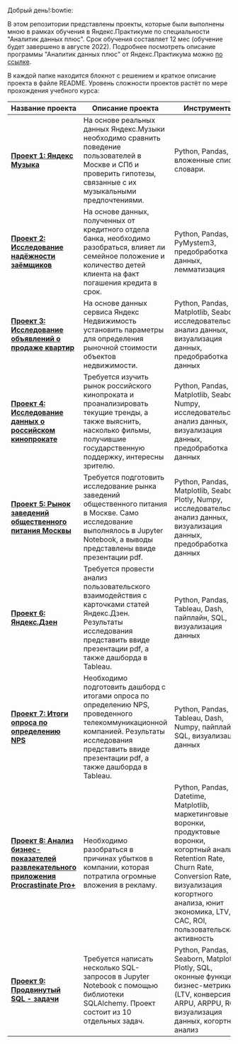 Добрый день!:bowtie:

В этом репозитории представлены проекты, которые были выполнены мною в рамках обучения в Яндекс.Практикуме по специальности "Аналитик данных плюс". Срок обучения составляет 12 мес (обучение будет завершено в августе 2022). Подробнее посмотреть описание программы "Аналитик данных плюс" от Яндекс.Практикума можно [по ссылке](https://github.com/Veronikask/Yandex-Practikum/blob/a2876944265c88ebcdde45f931d19b5031983d8a/%D0%90%D0%BD%D0%B0%D0%BB%D0%B8%D1%82%D0%B8%D0%BA%20%D0%B4%D0%B0%D0%BD%D0%BD%D1%8B%D1%85+%20%D0%BE%D1%82%20%D0%AF%D0%BD%D0%B4%D0%B5%D0%BA%D1%81.%D0%9F%D1%80%D0%B0%D0%BA%D1%82%D0%B8%D0%BA%D1%83%D0%BC%D0%B0.pdf).  

В каждой папке находится блокнот с решением и краткое описание проекта в файле README. Уровень сложности проектов растёт по мере прохождения учебного курса:


| Название проекта        | Описание проекта           | Инструменты           |
| ------------- | -----|-----|
| [**Проект 1: Яндекс Музыка**](https://github.com/Veronikask/Yandex-Practikum/blob/641e6fe5f2e5a5ac4b4eb5fd0eac929818917431/%D0%9F%D1%80%D0%BE%D0%B5%D0%BA%D1%82%201:%20%D0%AF%D0%BD%D0%B4%D0%B5%D0%BA%D1%81%20%D0%9C%D1%83%D0%B7%D1%8B%D0%BA%D0%B0/%D0%AF%D0%BD%D0%B4%D0%B5%D0%BA%D1%81%20%D0%9C%D1%83%D0%B7%D1%8B%D0%BA%D0%B0.md)|  На основе реальных данных Яндекс.Музыки необходимо сравнить поведение пользователей в Москве и СПб и проверить гипотезы, связанные с их музыкальными предпочтениями.|Python, Pandas, вложенные списки, словари.|
| [**Проект 2: Исследование надёжности заёмщиков**](https://github.com/Veronikask/Yandex-Practikum/blob/5a4d4cddc9a4191b9dccaf640a3d5ac0f886e184/%D0%9F%D1%80%D0%BE%D0%B5%D0%BA%D1%82%202:%20%D0%98%D1%81%D1%81%D0%BB%D0%B5%D0%B4%D0%BE%D0%B2%D0%B0%D0%BD%D0%B8%D0%B5%20%D0%BD%D0%B0%D0%B4%D1%91%D0%B6%D0%BD%D0%BE%D1%81%D1%82%D0%B8%20%D0%B7%D0%B0%D1%91%D0%BC%D1%89%D0%B8%D0%BA%D0%BE%D0%B2/%D0%98%D1%81%D1%81%D0%BB%D0%B5%D0%B4%D0%BE%D0%B2%D0%B0%D0%BD%D0%B8%D0%B5%20%D0%BD%D0%B0%D0%B4%D1%91%D0%B6%D0%BD%D0%BE%D1%81%D1%82%D0%B8%20%D0%B7%D0%B0%D1%91%D0%BC%D1%89%D0%B8%D0%BA%D0%BE%D0%B2.md)|На основе данных, полученных от кредитного отдела банка, необходимо разобраться, влияет ли семейное положение и количество детей клиента на факт погашения кредита в срок.| Python, Pandas, PyMystem3, предобработка данных, лемматизация|
| [**Проект 3: Исследование объявлений о продаже квартир**](https://github.com/Veronikask/Yandex-Practikum/blob/88b6c67dbe9b23098aed571103cc906729134af4/%D0%9F%D1%80%D0%BE%D0%B5%D0%BA%D1%82%203:%20%D0%98%D1%81%D1%81%D0%BB%D0%B5%D0%B4%D0%BE%D0%B2%D0%B0%D0%BD%D0%B8%D0%B5%20%D0%BE%D0%B1%D1%8A%D1%8F%D0%B2%D0%BB%D0%B5%D0%BD%D0%B8%D0%B9%20%D0%BE%20%D0%BF%D1%80%D0%BE%D0%B4%D0%B0%D0%B6%D0%B5%20%D0%BA%D0%B2%D0%B0%D1%80%D1%82%D0%B8%D1%80/%D0%98%D1%81%D1%81%D0%BB%D0%B5%D0%B4%D0%BE%D0%B2%D0%B0%D0%BD%D0%B8%D0%B5%20%D0%BE%D0%B1%D1%8A%D1%8F%D0%B2%D0%BB%D0%B5%D0%BD%D0%B8%D0%B9%20%D0%BE%20%D0%BF%D1%80%D0%BE%D0%B4%D0%B0%D0%B6%D0%B5%20%D0%BA%D0%B2%D0%B0%D1%80%D1%82%D0%B8%D1%80.ipynb) | На основе данных сервиса Яндекс Недвижимость установить параметры для определения рыночной стоимости объектов недвижимости.| Python, Pandas, Matplotlib, Seaborn, исследовательский анализ данных, визуализация данных, предобработка данных|
| [**Проект 4: Исследование данных о российском кинопрокате**](https://github.com/Veronikask/Yandex-Practikum/blob/20c07904ea9b29ecbf25e3f07414e46466b1e81f/%D0%9F%D1%80%D0%BE%D0%B5%D0%BA%D1%82%204:%20%D0%98%D1%81%D1%81%D0%BB%D0%B5%D0%B4%D0%BE%D0%B2%D0%B0%D0%BD%D0%B8%D0%B5%20%D0%B4%D0%B0%D0%BD%D0%BD%D1%8B%D1%85%20%D0%BE%20%D1%80%D0%BE%D1%81%D1%81%D0%B8%D0%B9%D1%81%D0%BA%D0%BE%D0%BC%20%D0%BA%D0%B8%D0%BD%D0%BE%D0%BF%D1%80%D0%BE%D0%BA%D0%B0%D1%82%D0%B5/%D0%98%D1%81%D1%81%D0%BB%D0%B5%D0%B4%D0%BE%D0%B2%D0%B0%D0%BD%D0%B8%D0%B5%20%D0%B4%D0%B0%D0%BD%D0%BD%D1%8B%D1%85%20%D0%BE%20%D1%80%D0%BE%D1%81%D1%81%D0%B8%D0%B9%D1%81%D0%BA%D0%BE%D0%BC%20%D0%BA%D0%B8%D0%BD%D0%BE%D0%BF%D1%80%D0%BE%D0%BA%D0%B0%D1%82%D0%B5.ipynb)     |   Требуется изучить рынок российского кинопроката и проанализировать текущие тренды, а также выяснить, насколько фильмы, получившие государственную поддержку, интересны зрителю. | Python, Pandas, Matplotlib, Seaborn, Numpy, исследовательский анализ данных, визуализация данных, предобработка данных|
| [**Проект 5: Рынок заведений общественного питания Москвы**](https://github.com/Veronikask/Yandex-Practikum/blob/0d78792fd39c8430310e1943bcaf4d6024669e65/%D0%9F%D1%80%D0%BE%D0%B5%D0%BA%D1%82%205:%20%D0%A0%D1%8B%D0%BD%D0%BE%D0%BA%20%D0%B7%D0%B0%D0%B2%D0%B5%D0%B4%D0%B5%D0%BD%D0%B8%D0%B9%20%D0%BE%D0%B1%D1%89%D0%B5%D1%81%D1%82%D0%B2%D0%B5%D0%BD%D0%BD%D0%BE%D0%B3%D0%BE%20%D0%BF%D0%B8%D1%82%D0%B0%D0%BD%D0%B8%D1%8F%20%D0%9C%D0%BE%D1%81%D0%BA%D0%B2%D1%8B/%D0%A0%D1%8B%D0%BD%D0%BE%D0%BA%20%D0%B7%D0%B0%D0%B2%D0%B5%D0%B4%D0%B5%D0%BD%D0%B8%D0%B9%20%D0%BE%D0%B1%D1%89%D0%B5%D1%81%D1%82%D0%B2%D0%B5%D0%BD%D0%BD%D0%BE%D0%B3%D0%BE%20%D0%BF%D0%B8%D1%82%D0%B0%D0%BD%D0%B8%D1%8F%20%D0%9C%D0%BE%D1%81%D0%BA%D0%B2%D1%8B.ipynb)      |  Требуется подготовить исследование рынка заведений общественного питания в Москве. Само исследование выполнялось в Jupyter Notebook, а выводы представлены ввиде презентации pdf.  |Python, Pandas, Matplotlib, Seaborn, Plotly, Numpy, исследовательский анализ данных, визуализация данных, предобработка данных|
| [**Проект 6: Яндекс.Дзен**](https://github.com/Veronikask/Yandex-Practikum/blob/73a4dbc00d3c07c84f68a4a7de063379c5486f80/%D0%9F%D1%80%D0%BE%D0%B5%D0%BA%D1%82%206:%20%20%D0%AF%D0%BD%D0%B4%D0%B5%D0%BA%D1%81.%D0%94%D0%B7%D0%B5%D0%BD/%D0%90%D0%BD%D0%B0%D0%BB%D0%B8%D0%B7%20%D0%BF%D0%BE%D0%BB%D1%8C%D0%B7%D0%BE%D0%B2%D0%B0%D1%82%D0%B5%D0%BB%D1%8C%D1%81%D0%BA%D0%BE%D0%B3%D0%BE%20%D0%B2%D0%B7%D0%B0%D0%B8%D0%BC%D0%BE%D0%B4%D0%B5%D0%B9%D1%81%D1%82%D0%B2%D0%B8%D1%8F%20%D1%81%20%D0%BA%D0%B0%D1%80%D1%82%D0%BE%D1%87%D0%BA%D0%B0%D0%BC%D0%B8%20%D0%AF%D0%BD%D0%B4%D0%B5%D0%BA%D1%81.%D0%94%D0%B7%D0%B5%D0%BD.pdf)     |   Требуется провести анализ пользовательского взаимодействия с карточками статей Яндекс.Дзен. Результаты исследования представить ввиде презентации pdf, а также дашборда в Tableau. | Python, Pandas, Tableau, Dash, пайплайн, SQL, визуализация данных|
| [**Проект 7: Итоги опроса по определению NPS**](https://github.com/Veronikask/Yandex-Practikum/blob/ba1b585f1019b3b68bee9ef8e3d8a452f5c23491/%D0%9F%D1%80%D0%BE%D0%B5%D0%BA%D1%82%207:%20%D0%98%D1%82%D0%BE%D0%B3%D0%B8%20%D0%BE%D0%BF%D1%80%D0%BE%D1%81%D0%B0%20%D0%BF%D0%BE%20%D0%BE%D0%BF%D1%80%D0%B5%D0%B4%D0%B5%D0%BB%D0%B5%D0%BD%D0%B8%D1%8E%20NPS/%D0%98%D1%82%D0%BE%D0%B3%D0%B8%20%D0%BE%D0%BF%D1%80%D0%BE%D1%81%D0%B0%20%D0%BF%D0%BE%20%D0%BE%D0%BF%D1%80%D0%B5%D0%B4%D0%B5%D0%BB%D0%B5%D0%BD%D0%B8%D1%8E%20NPS.md)      | Необходимо подготовить дашборд с итогами опроса по определению NPS, проведенного телекоммуникационной компанией. Результаты исследования представить ввиде презентации pdf, а также дашборда в Tableau. | Python, Pandas, Tableau, Dash, Numpy, пайплайн, SQL, визуализация данных|
| [**Проект 8: Анализ бизнес-показателей развлекательного приложения Procrastinate Pro+**](https://github.com/Veronikask/Yandex-Practikum/blob/eb52555e19e70ebba6c1b66296b48a1e869a2c77/%D0%9F%D1%80%D0%BE%D0%B5%D0%BA%D1%82%208:%20%D0%90%D0%BD%D0%B0%D0%BB%D0%B8%D0%B7%20%D0%B1%D0%B8%D0%B7%D0%BD%D0%B5%D1%81-%D0%BF%D0%BE%D0%BA%D0%B0%D0%B7%D0%B0%D1%82%D0%B5%D0%BB%D0%B5%D0%B9%20%D1%80%D0%B0%D0%B7%D0%B2%D0%BB%D0%B5%D0%BA%D0%B0%D1%82%D0%B5%D0%BB%D1%8C%D0%BD%D0%BE%D0%B3%D0%BE%20%D0%BF%D1%80%D0%B8%D0%BB%D0%BE%D0%B6%D0%B5%D0%BD%D0%B8%D1%8F%20Procrastinate%20Pro+/%D0%90%D0%BD%D0%B0%D0%BB%D0%B8%D0%B7%20%D0%B1%D0%B8%D0%B7%D0%BD%D0%B5%D1%81-%D0%BF%D0%BE%D0%BA%D0%B0%D0%B7%D0%B0%D1%82%D0%B5%D0%BB%D0%B5%D0%B9%20%D1%80%D0%B0%D0%B7%D0%B2%D0%BB%D0%B5%D0%BA%D0%B0%D1%82%D0%B5%D0%BB%D1%8C%D0%BD%D0%BE%D0%B3%D0%BE%20%D0%BF%D1%80%D0%B8%D0%BB%D0%BE%D0%B6%D0%B5%D0%BD%D0%B8%D1%8F%20Procrastinate%20Pro+.ipynb)      | Необходимо разобраться в причинах убытков в компании, которая потратила огромные вложения в рекламу. | Python, Pandas, Datetime, Matplotlib, маркетинговые воронки, продуктовые воронки, когортный анализ, Retention Rate, Churn Rate, Conversion Rate, визуализация когортного анализа, юнит экономика, LTV, CAC, ROI, пользовательская активность|
| [**Проект 9: Продвинутый SQL - задачи**](https://github.com/Veronikask/Yandex-Practikum/blob/d849a4785f73a07cf5b8fa285f3691f392dc4b5e/%D0%9F%D1%80%D0%BE%D0%B5%D0%BA%D1%82%209:%20%D0%9F%D1%80%D0%BE%D0%B4%D0%B2%D0%B8%D0%BD%D1%83%D1%82%D1%8B%D0%B9%20SQL%20-%20%D0%B7%D0%B0%D0%B4%D0%B0%D1%87%D0%B8/%D0%9F%D1%80%D0%BE%D0%B4%D0%B2%D0%B8%D0%BD%D1%83%D1%82%D1%8B%D0%B9%20SQL.ipynb)      | Требуется напиcать несколько SQL-запросов в Jupyter Notebook с помощью библиотеки SQLAlchemy. Проект состоит из 10 отдельных задач. | Python, Pandas, Seaborn, Matplotlib, Plotly, SQL, оконные функции, бизнес-метрики (LTV, конверсия, ARPU, ARPPU, ROI), визуализация данных, когортный анализ|
